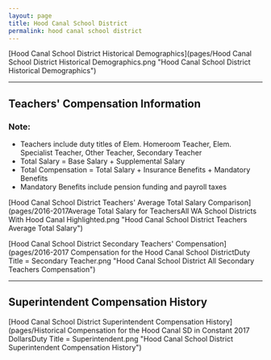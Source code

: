 ```yaml
---
layout: page
title: Hood Canal School District
permalink: hood canal school district
---
```



[Hood Canal School District Historical Demographics](pages/Hood Canal School District Historical Demographics.png "Hood Canal School District Historical Demographics")

___

## Teachers' Compensation Information
### Note:
- Teachers include duty titles of Elem. Homeroom Teacher, Elem. Specialist Teacher, Other Teacher, Secondary Teacher
- Total Salary = Base Salary + Supplemental Salary
- Total Compensation = Total Salary + Insurance Benefits + Mandatory Benefits
- Mandatory Benefits include pension funding and payroll taxes

[Hood Canal School District Teachers' Average Total Salary Comparison](pages/2016-2017Average Total Salary for TeachersAll WA School Districts With Hood Canal Highlighted.png "Hood Canal School District Teachers Average Total Salary")

[Hood Canal School District Secondary Teachers' Compensation](pages/2016-2017 Compensation for the Hood Canal School DistrictDuty Title = Secondary Teacher.png "Hood Canal School District All Secondary Teachers Compensation")


___

## Superintendent Compensation History

[Hood Canal School District Superintendent Compensation History](pages/Historical Compensation for the Hood Canal SD in Constant 2017 DollarsDuty Title = Superintendent.png "Hood Canal School District Superintendent Compensation History")

